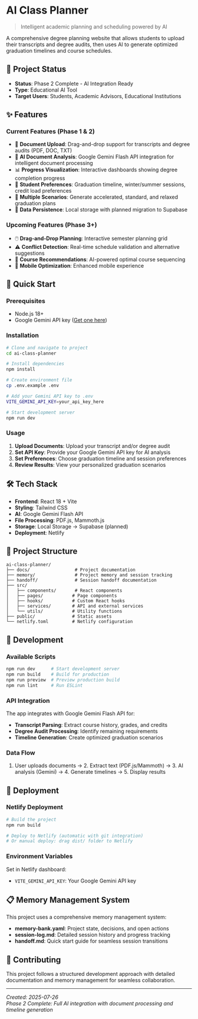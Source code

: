 # AI Class Planner

> Intelligent academic planning and scheduling powered by AI

A comprehensive degree planning website that allows students to upload their transcripts and degree audits, then uses AI to generate optimized graduation timelines and course schedules.

## 🎯 Project Status
- **Status**: Phase 2 Complete - AI Integration Ready
- **Type**: Educational AI Tool
- **Target Users**: Students, Academic Advisors, Educational Institutions

## ✨ Features

### Current Features (Phase 1 & 2)
- 📄 **Document Upload**: Drag-and-drop support for transcripts and degree audits (PDF, DOC, TXT)
- 🤖 **AI Document Analysis**: Google Gemini Flash API integration for intelligent document processing
- 📊 **Progress Visualization**: Interactive dashboards showing degree completion progress
- 📅 **Student Preferences**: Graduation timeline, winter/summer sessions, credit load preferences
- 🎯 **Multiple Scenarios**: Generate accelerated, standard, and relaxed graduation plans
- 💾 **Data Persistence**: Local storage with planned migration to Supabase

### Upcoming Features (Phase 3+)
- 🖱️ **Drag-and-Drop Planning**: Interactive semester planning grid
- ⚠️ **Conflict Detection**: Real-time schedule validation and alternative suggestions
- 🔄 **Course Recommendations**: AI-powered optimal course sequencing
- 📱 **Mobile Optimization**: Enhanced mobile experience

## 🚀 Quick Start

### Prerequisites
- Node.js 18+ 
- Google Gemini API key ([Get one here](https://ai.google.dev/))

### Installation
```bash
# Clone and navigate to project
cd ai-class-planner

# Install dependencies
npm install

# Create environment file
cp .env.example .env

# Add your Gemini API key to .env
VITE_GEMINI_API_KEY=your_api_key_here

# Start development server
npm run dev
```

### Usage
1. **Upload Documents**: Upload your transcript and/or degree audit
2. **Set API Key**: Provide your Google Gemini API key for AI analysis
3. **Set Preferences**: Choose graduation timeline and session preferences
4. **Review Results**: View your personalized graduation scenarios

## 🛠️ Tech Stack

- **Frontend**: React 18 + Vite
- **Styling**: Tailwind CSS
- **AI**: Google Gemini Flash API
- **File Processing**: PDF.js, Mammoth.js
- **Storage**: Local Storage → Supabase (planned)
- **Deployment**: Netlify

## 📁 Project Structure
```
ai-class-planner/
├── docs/                 # Project documentation
├── memory/               # Project memory and session tracking
├── handoff/              # Session handoff documentation
├── src/
│   ├── components/       # React components
│   ├── pages/           # Page components
│   ├── hooks/           # Custom React hooks
│   ├── services/        # API and external services
│   └── utils/           # Utility functions
├── public/              # Static assets
└── netlify.toml         # Netlify configuration
```

## 🔧 Development

### Available Scripts
```bash
npm run dev      # Start development server
npm run build    # Build for production
npm run preview  # Preview production build
npm run lint     # Run ESLint
```

### API Integration
The app integrates with Google Gemini Flash API for:
- **Transcript Parsing**: Extract course history, grades, and credits
- **Degree Audit Processing**: Identify remaining requirements
- **Timeline Generation**: Create optimized graduation scenarios

### Data Flow
1. User uploads documents → 2. Extract text (PDF.js/Mammoth) → 3. AI analysis (Gemini) → 4. Generate timelines → 5. Display results

## 🚀 Deployment

### Netlify Deployment
```bash
# Build the project
npm run build

# Deploy to Netlify (automatic with git integration)
# Or manual deploy: drag dist/ folder to Netlify
```

### Environment Variables
Set in Netlify dashboard:
- `VITE_GEMINI_API_KEY`: Your Google Gemini API key

## 📋 Memory Management System

This project uses a comprehensive memory management system:
- **memory-bank.yaml**: Project state, decisions, and open actions
- **session-log.md**: Detailed session history and progress tracking
- **handoff.md**: Quick start guide for seamless session transitions

## 🤝 Contributing

This project follows a structured development approach with detailed documentation and memory management for seamless collaboration.

---

*Created: 2025-07-26*  
*Phase 2 Complete: Full AI integration with document processing and timeline generation*